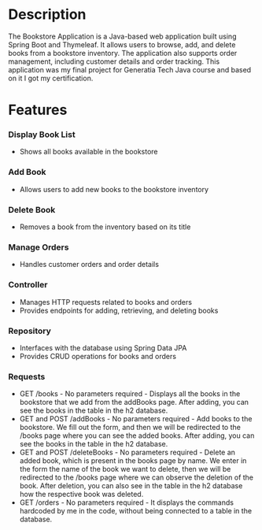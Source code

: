 <h1>Description</h1>
<p>The Bookstore Application is a Java-based web application built using Spring Boot and Thymeleaf. It allows users to browse, add, and delete books from a bookstore inventory. The application also supports order management, including customer details and order tracking. This application was my final project for Generatia Tech Java course and based on it I got my certification. </p>
<h1>Features</h1>
<h3>Display Book List</h3>
<ul>
  <li>Shows all books available in the bookstore</li>
</ul>
<h3>Add Book</h3>
<ul>
  <li>Allows users to add new books to the bookstore inventory</li>
</ul>
<h3>Delete Book</h3>
<ul>
  <li>Removes a book from the inventory based on its title</li>
</ul>
<h3>Manage Orders</h3>
<ul>
  <li>Handles customer orders and order details</li>
</ul>
<h3>Controller</h3>
<ul>
  <li>Manages HTTP requests related to books and orders</li>
  <li>Provides endpoints for adding, retrieving, and deleting books</li>
</ul>
<h3>Repository</h3>
<ul>
  <li>Interfaces with the database using Spring Data JPA</li>
  <li>Provides CRUD operations for books and orders</li>
</ul>
<h3>Requests</h3>
<ul>
  <li>GET /books - No parameters required - Displays all the books in the bookstore that we add from the addBooks page. After adding, you can see the books in the table in the h2 database.</li>
  <li>GET and POST /addBooks - No parameters required - Add books to the bookstore. We fill out the form, and then we will be redirected to the /books page where you can see the added books. After adding, you can see the books in the table in the h2 database.</li>
  <li>GET and POST /deleteBooks - No parameters required - Delete an added book, which is present in the books page by name. We enter in the form the name of the book we want to delete, then we will be redirected to the /books page where we can observe the deletion of the book. After deletion, you can also see in the table in the h2 database how the respective book was deleted.</li>
  <li>GET /orders - No parameters required - It displays the commands hardcoded by me in the code, without being connected to a table in the database.</li>
</ul>

